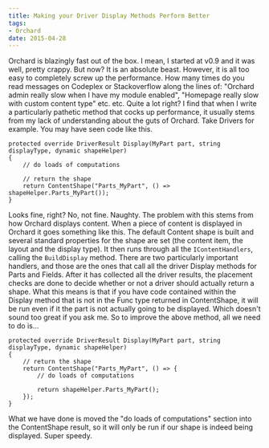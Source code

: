```yaml
---
title: Making your Driver Display Methods Perform Better
tags:
- Orchard
date: 2015-04-28
---
```

Orchard is blazingly fast out of the box. I mean, I started at v0.9 and it was well, pretty crappy. But now? It is an absolute beast. However, it is all too easy to completely screw up the performance. How many times do you read messages on Codeplex or Stackoverflow along the lines of: "Orchard admin really slow when I have my module enabled", "Homepage really slow with custom content type" etc. etc. Quite a lot right? I find that when I write a particularly pathetic method that cocks up performance, it usually stems from my lack of understanding about the guts of Orchard. Take Drivers for example. You may have seen code like this. 

    protected override DriverResult Display(MyPart part, string displayType, dynamic shapeHelper)
    {
    	// do loads of computations
    
    	// return the shape
    	return ContentShape("Parts_MyPart", () => shapeHelper.Parts_MyPart());
    }

Looks fine, right? No, not fine. Naughty. The problem with this stems from how Orchard displays content. When a piece of content is displayed in Orchard it goes something like this. The default Content shape is built and several standard properties for the shape are set (the content item, the layout and the display type). It then runs through all the `IContentHandlers`, calling the `BuildDisplay` method. There are two particularly important handlers, and those are the ones that call all the driver Display methods for Parts and Fields. After it has collected all the driver results, the placement checks are done to decide whether or not a driver should actually return a shape. What this means is that if you have code contained within the Display method that is not in the Func type returned in ContentShape, it will be run even if it the part is not actually going to be displayed. Which doesn't sound too great if you ask me. So to improve the above method, all we need to do is...

    protected override DriverResult Display(MyPart part, string displayType, dynamic shapeHelper)
    {
    	// return the shape
    	return ContentShape("Parts_MyPart", () => {
    		// do loads of computations
    		
    		return shapeHelper.Parts_MyPart();
    	});
    }

What we have done is moved the "do loads of computations" section into the ContentShape result, so it will only be run if our shape is indeed being displayed. Super speedy.